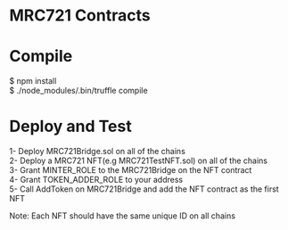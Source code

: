 # MRC721 Contracts

# Compile
$ npm install  
$ ./node_modules/.bin/truffle compile  

# Deploy and Test

1- Deploy MRC721Bridge.sol on all of the chains  
2- Deploy a MRC721 NFT(e.g MRC721TestNFT.sol) on all of the chains  
3- Grant MINTER_ROLE to the MRC721Bridge on the NFT contract  
4- Grant TOKEN_ADDER_ROLE to your address  
5- Call AddToken on MRC721Bridge and add the NFT contract as the first NFT  
  
Note: Each NFT should have the same unique ID on all chains

